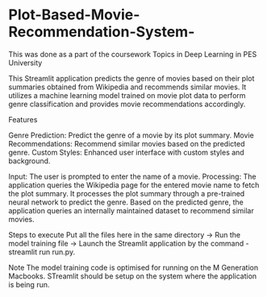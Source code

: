 # Plot-Based-Movie-Recommendation-System-
This was done as a part of the coursework Topics in Deep Learning in PES University 

This Streamlit application predicts the genre of movies based on their plot summaries obtained from Wikipedia and recommends similar movies. It utilizes a machine learning model trained on movie plot data to perform genre classification and provides movie recommendations accordingly.

Features

Genre Prediction: Predict the genre of a movie by its plot summary.
Movie Recommendations: Recommend similar movies based on the predicted genre.
Custom Styles: Enhanced user interface with custom styles and background.


Input: The user is prompted to enter the name of a movie.
Processing:
    The application queries the Wikipedia page for the entered movie name to fetch the plot summary.
    It processes the plot summary through a pre-trained neural network to predict the genre.
    Based on the predicted genre, the application queries an internally maintained dataset to recommend similar movies.

Steps to execute 
Put all the files here in the same directory -> Run the model training file -> Launch the Streamlit application by the command - streamlit run run.py. 

Note 
    The model training code is optimised for running on the M Generation Macbooks. 
    STreamlit should be setup on the system where the application is being run. 

